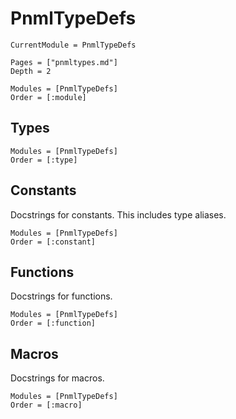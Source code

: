 # PnmlTypeDefs

```@meta
CurrentModule = PnmlTypeDefs
```

```@contents
Pages = ["pnmltypes.md"]
Depth = 2
```

```@autodocs
Modules = [PnmlTypeDefs]
Order = [:module]
```

## Types

```@autodocs
Modules = [PnmlTypeDefs]
Order = [:type]
```

## Constants

Docstrings for constants. This includes type  aliases.

```@autodocs
Modules = [PnmlTypeDefs]
Order = [:constant]
```

## Functions

Docstrings for functions.

```@autodocs
Modules = [PnmlTypeDefs]
Order = [:function]
```

## Macros

Docstrings for macros.

```@autodocs
Modules = [PnmlTypeDefs]
Order = [:macro]
```
